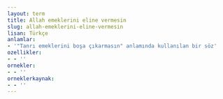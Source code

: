 ```yaml
---
layout: term
title: Allah emeklerini eline vermesin
slug: allah-emeklerini-eline-vermesin
lisan: Türkçe
anlamlar:
- '"Tanrı emeklerini boşa çıkarmasın" anlamında kullanılan bir söz'
ozellikler:
- - ''
ornekler:
- - ''
orneklerkaynak:
- - ''
---
```

